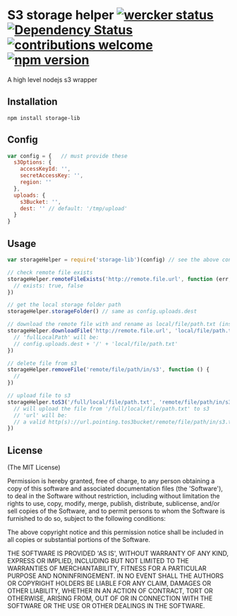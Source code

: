 # S3 storage helper  [![wercker status](https://app.wercker.com/status/a891080ef23f64251eb729d499efbb46/s/master "wercker status")](https://app.wercker.com/project/byKey/a891080ef23f64251eb729d499efbb46)   [![Dependency Status](https://gemnasium.com/badges/github.com/axnux/storage-lib.svg)](https://gemnasium.com/github.com/axnux/storage-lib)   [![contributions welcome](https://img.shields.io/badge/contributions-welcome-brightgreen.svg?style=flat)](https://github.com/axnux/storage-lib/issues)   [![npm version](https://badge.fury.io/js/storage-lib.svg)](https://badge.fury.io/js/storage-lib)
A high level nodejs s3 wrapper



## Installation
```shell
npm install storage-lib
```


## Config
```js
var config = {   // must provide these
  s3Options: {
    accessKeyId: '',
    secretAccessKey: '',
    region: ''
  },
  uploads: {
    s3Bucket: '',
    dest: '' // default: '/tmp/upload'
  }
}
```


## Usage
```js
var storageHelper = require('storage-lib')(config) // see the above config

// check remote file exists
storageHelper.remoteFileExists('http://remote.file.url', function (err, exists) {
  // exists: true, false
})

// get the local storage folder path
storageHelper.storageFolder() // same as config.uploads.dest

// download the remote file with and rename as local/file/path.txt (inside the folder  storageHelper.storageFolder())
storageHelper.downloadFile('http://remote.file.url', 'local/file/path.txt', function (err, fullLocalPath) {
  // 'fullLocalPath' will be:
  // config.uploads.dest + '/' + 'local/file/path.txt'
})

// delete file from s3
storageHelper.removeFile('remote/file/path/in/s3', function () {
  //
})

// upload file to s3
storageHelper.toS3('/full/local/file/path.txt', 'remote/file/path/in/s3.txt', function (err, url) {
  // will upload the file from '/full/local/file/path.txt' to s3
  // 'url' will be:
  // a valid http(s)://url.pointing.tos3bucket/remote/file/path/in/s3.txt
})

```



## License
(The MIT License)

Permission is hereby granted, free of charge, to any person obtaining
a copy of this software and associated documentation files (the
'Software'), to deal in the Software without restriction, including
without limitation the rights to use, copy, modify, merge, publish,
distribute, sublicense, and/or sell copies of the Software, and to
permit persons to whom the Software is furnished to do so, subject to
the following conditions:

The above copyright notice and this permission notice shall be
included in all copies or substantial portions of the Software.

THE SOFTWARE IS PROVIDED 'AS IS', WITHOUT WARRANTY OF ANY KIND,
EXPRESS OR IMPLIED, INCLUDING BUT NOT LIMITED TO THE WARRANTIES OF
MERCHANTABILITY, FITNESS FOR A PARTICULAR PURPOSE AND NONINFRINGEMENT.
IN NO EVENT SHALL THE AUTHORS OR COPYRIGHT HOLDERS BE LIABLE FOR ANY
CLAIM, DAMAGES OR OTHER LIABILITY, WHETHER IN AN ACTION OF CONTRACT,
TORT OR OTHERWISE, ARISING FROM, OUT OF OR IN CONNECTION WITH THE
SOFTWARE OR THE USE OR OTHER DEALINGS IN THE SOFTWARE.
